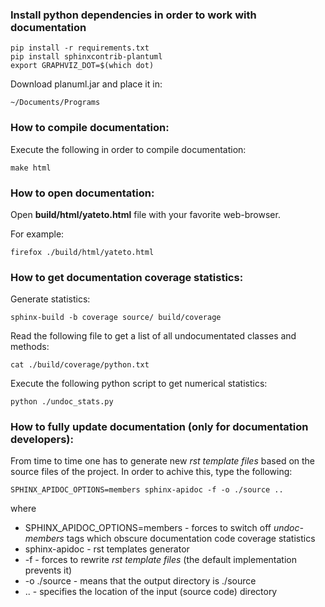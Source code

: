 ### Install python dependencies in order to work with documentation

    pip install -r requirements.txt
    pip install sphinxcontrib-plantuml
    export GRAPHVIZ_DOT=$(which dot)

Download planuml.jar and place it in: 

	~/Documents/Programs


### How to compile documentation:

Execute the following in order to compile documentation: 

	make html
    
### How to open documentation:
Open **build/html/yateto.html** file with your favorite web-browser.

For example:

	firefox ./build/html/yateto.html

### How to get documentation coverage statistics:
Generate statistics:

    sphinx-build -b coverage source/ build/coverage
    
Read the following file to get a list of all undocumentated classes and methods:

    cat ./build/coverage/python.txt

Execute the following python script to get numerical statistics:

    python ./undoc_stats.py


### How to fully update documentation (only for documentation developers):
From time to time one has to generate new *rst template files* based on the source files of the project. 
In order to achive this, type the following:

	SPHINX_APIDOC_OPTIONS=members sphinx-apidoc -f -o ./source ..
where
- SPHINX_APIDOC_OPTIONS=members - forces to switch off *undoc-members* tags which obscure documentation code coverage statistics
- sphinx-apidoc - rst templates generator
- -f - forces to rewrite *rst template files* (the default implementation prevents it)
- -o ./source - means that the output directory is ./source
- .. - specifies the location of the input (source code) directory
